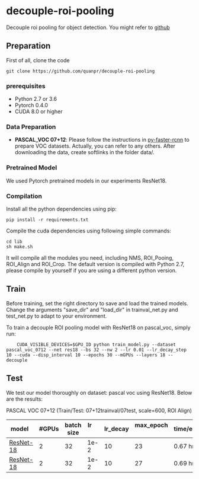 # decouple-roi-pooling
Decouple roi pooling for object detection. You might refer to [github](https://github.com/quanpr/decouple-roi-pooling)

## Preparation

First of all, clone the code
```
git clone https://github.com/quanpr/decouple-roi-pooling
```

### prerequisites

* Python 2.7 or 3.6
* Pytorch 0.4.0 
* CUDA 8.0 or higher

### Data Preparation

* **PASCAL_VOC 07+12**: Please follow the instructions in [py-faster-rcnn](https://github.com/rbgirshick/py-faster-rcnn#beyond-the-demo-installation-for-training-and-testing-models) to prepare VOC datasets. Actually, you can refer to any others. After downloading the data, create softlinks in the folder data/.

### Pretrained Model

We used Pytorch pretrained models in our experiments ResNet18. 

### Compilation

Install all the python dependencies using pip:
```
pip install -r requirements.txt
```

Compile the cuda dependencies using following simple commands:

```
cd lib
sh make.sh
```

It will compile all the modules you need, including NMS, ROI_Pooing, ROI_Align and ROI_Crop. The default version is compiled with Python 2.7, please compile by yourself if you are using a different python version.

## Train

Before training, set the right directory to save and load the trained models. Change the arguments "save_dir" and "load_dir" in trainval_net.py and test_net.py to adapt to your environment.

To train a decouple ROI pooling model with ResNet18 on pascal_voc, simply run:

```
	CUDA_VISIBLE_DEVICES=$GPU_ID python train_model.py --dataset pascal_voc_0712 --net res18 --bs 32 --nw 2 --lr 0.01 --lr_decay_step 10 --cuda --disp_interval 10 --epochs 30 --mGPUs --layers 18 --decouple 
```

## Test

We test our model thoroughly on dataset: pascal voc using ResNet18. Below are the results:

PASCAL VOC 07+12 (Train/Test: 07+12trainval/07test, scale=600, ROI Align)

model    | #GPUs | batch size | lr        | lr_decay | max_epoch     |  time/epoch | mem/GPU | mAP
---------|--------|-----|--------|-----|-----|-------|--------|-----
[ResNet-18](https://drive.google.com/open?id=1UBwV8pLwBKNpRfJacJVYUl5qBcAuSo7k)     | 2 | 32 | 1e-2 | 10   | 23   |  0.67 hr | 10265MB   | 73.0
[ResNet-18](https://drive.google.com/open?id=1eQhU1Wf6JolPQ03uf_YVpvmf480YFHIF)     | 2 | 32 | 1e-2 | 10  | 27  |  0.69 hr | 17830MB   | 72.7